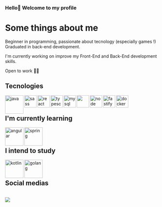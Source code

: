 ### Hello👋 Welcome to my profile <br>
<h1>Some things about me</h1>
<p>Beginner in programming, passionate about tecnology (especially games !)<br>Graduated in back-end development.</p>
<p>I'm currently working on improve my Front-End and Back-End development skills.</p>
<p>Open to work 👍🏻</p>

<h2>Tecnologies </h2>
<div style="display: inline_block">
<img align="left" height="60" width="60" alt="java" src="https://cdn.jsdelivr.net/gh/devicons/devicon@latest/icons/java/java-original-wordmark.svg" />
 <img align="left"  height="40" width="40"  alt="sass" src="https://cdn.jsdelivr.net/gh/devicons/devicon/icons/sass/sass-original.svg" />
 <img align="left"  height="40" width="40" alt="react" src="https://cdn.jsdelivr.net/gh/devicons/devicon/icons/react/react-original-wordmark.svg" />
<img align="left"  height="40" width="40" alt="typescript" src="https://cdn.jsdelivr.net/gh/devicons/devicon/icons/typescript/typescript-original.svg" />
<img align="left"  height="40" width="40" alt="mysql" src="https://cdn.jsdelivr.net/gh/devicons/devicon/icons/mysql/mysql-original-wordmark.svg" /> 
<img align="left" height="40" width="40" src="https://cdn.jsdelivr.net/gh/devicons/devicon/icons/tailwindcss/tailwindcss-original-wordmark.svg" />
  <img  align="left" height="40" width="40" alt="node" src="https://cdn.jsdelivr.net/gh/devicons/devicon/icons/nodejs/nodejs-original-wordmark.svg" />

 <img align="left" height="40" width="40" alt="fastify" src="https://cdn.jsdelivr.net/gh/devicons/devicon@latest/icons/fastify/fastify-original.svg" />
          
 <img align="left" height="40" width="40" alt="docker" src="https://cdn.jsdelivr.net/gh/devicons/devicon@latest/icons/docker/docker-original-wordmark.svg" />
</div> <br><br>

<h2>I'm currently learning </h2>
   
   <img  align="left" height="60" width="60" alt="angular" src="https://cdn.jsdelivr.net/gh/devicons/devicon@latest/icons/angular/angular-original.svg" />
  
   <img align="left" height="60" width="60" alt="spring" src="https://cdn.jsdelivr.net/gh/devicons/devicon@latest/icons/spring/spring-original-wordmark.svg" /> 
          
          
 <br><br>

<h2>I intend to study </h2>
<div style="display: inline_block">

  <img align="left" height="60" width="60" alt="kotlin" src="https://cdn.jsdelivr.net/gh/devicons/devicon@latest/icons/kotlin/kotlin-plain-wordmark.svg" />
   
 <img  align="left" height="60" width="60" alt="golang" src="https://cdn.jsdelivr.net/gh/devicons/devicon@latest/icons/go/go-original-wordmark.svg" />
                 

</div> <br> <br>
<h2>Social medias</h2> <br>
 <a href="https://www.linkedin.com/in/viniciusmassari/" target="_blank"><img src="https://img.shields.io/badge/-LinkedIn-%230077B5?style=for-the-badge&logo=linkedin&logoColor=white" target="_blank"></a> 







